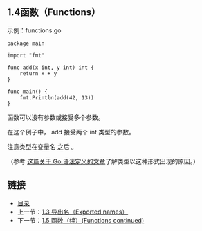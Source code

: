 ## 1.4函数（Functions）

示例：functions.go

	package main

	import "fmt"
	
	func add(x int, y int) int {
		return x + y
	}
	
	func main() {
		fmt.Println(add(42, 13))
	}
	
函数可以没有参数或接受多个参数。

在这个例子中， add 接受两个 int 类型的参数。

注意类型在变量名 之后 。

（参考 [这篇关于 Go 语法定义的文章](https://blog.go-zh.org/gos-declaration-syntax)了解类型以这种形式出现的原因。）

## 链接	
* [目录](https://github.com/alphaeye/go-zh/blob/master/directory.md)
* 上一节：[1.3 导出名（Exported names）](https://github.com/alphaeye/go-zh/blob/master/01.3.md)
* 下一节：[1.5 函数（续）(Functions continued)](https://github.com/alphaeye/go-zh/blob/master/01.5.md)